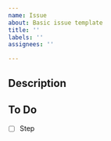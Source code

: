 ```yaml
---
name: Issue
about: Basic issue template
title: ''
labels: ''
assignees: ''

---
```


## Description

## To Do
- [ ] Step
